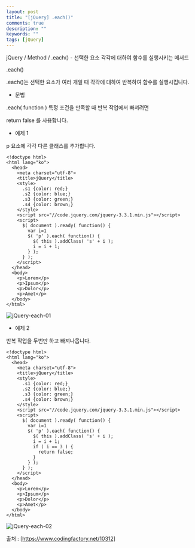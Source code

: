 ```yaml
---
layout: post
title: "[jQuery] .each()"
comments: true
description: ""
keywords: ""
tags: [jQuery]
---
```


jQuery / Method / .each() - 선택한 요소 각각에 대하여 함수를 실행시키는 메서드

.each()

.each()는 선택한 요소가 여러 개일 때 각각에 대하여 반복하여 함수를 실행시킵니다.

- 문법

.each( function ) 특정 조건을 만족할 때 반복 작업에서 빠져려면

return false 를 사용합니다.

- 예제 1

p 요소에 각각 다른 클래스를 추가합니다.

```
<!doctype html>
<html lang="ko">
  <head>
    <meta charset="utf-8">
    <title>jQuery</title>
    <style>
      .s1 {color: red;}
      .s2 {color: blue;}
      .s3 {color: green;}
      .s4 {color: brown;}
    </style>
    <script src="//code.jquery.com/jquery-3.3.1.min.js"></script>
    <script>
      $( document ).ready( function() {
        var i=1
        $( 'p' ).each( function() {
          $( this ).addClass( 's' + i );
          i = i + 1;
        } );
      } );
    </script>
  </head>
  <body>
    <p>Lorem</p>
    <p>Ipsum</p>
    <p>Dolor</p>
    <p>Amet</p>
  </body>
</html>
```

![jQuery-each-01](/images/jquery/jQuery-each-01.jpg)

- 예제 2

반복 작업을 두번만 하고 빠져나옵니다.

```
<!doctype html>
<html lang="ko">
  <head>
    <meta charset="utf-8">
    <title>jQuery</title>
    <style>
      .s1 {color: red;}
      .s2 {color: blue;}
      .s3 {color: green;}
      .s4 {color: brown;}
    </style>
    <script src="//code.jquery.com/jquery-3.3.1.min.js"></script>
    <script>
      $( document ).ready( function() {
        var i=1
        $( 'p' ).each( function() {
          $( this ).addClass( 's' + i );
          i = i + 1;
          if ( i == 3 ) {
            return false;
          }
        } );
      } );
    </script>
  </head>
  <body>
    <p>Lorem</p>
    <p>Ipsum</p>
    <p>Dolor</p>
    <p>Amet</p>
  </body>
</html>
```

![jQuery-each-02](/images/jquery/jQuery-each-02.jpg)

 출처 : [https://www.codingfactory.net/10312]
